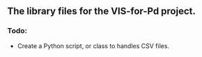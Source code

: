 ## The library files for the VIS-for-Pd project.
### Todo:
- Create a Python script, or class to handles CSV files.